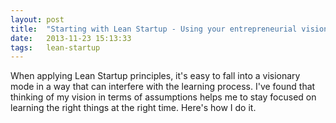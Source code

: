 ```yaml
---
layout: post
title:  "Starting with Lean Startup - Using your entrepreneurial vision to direct your learning"
date:   2013-11-23 15:13:33
tags:   lean-startup
---
```


When applying Lean Startup principles, it's easy to fall into a visionary mode in a way that can interfere with the learning process. I've found that thinking of my vision in terms of assumptions helps me to stay focused on learning the right things at the right time. Here's how I do it.

<object width="425" height="344"><param name="movie" value="http://www.youtube.com/v/C8zR4ukQ7qg&hl=en_US&fs=1&rel=0"></param><param name="allowFullScreen" value="true"></param><param name="allowscriptaccess" value="always"></param><embed src="http://www.youtube.com/v/C8zR4ukQ7qg&hl=en_US&fs=1&rel=0" type="application/x-shockwave-flash" allowscriptaccess="always" allowfullscreen="true" width="425" height="344"></embed></object>
